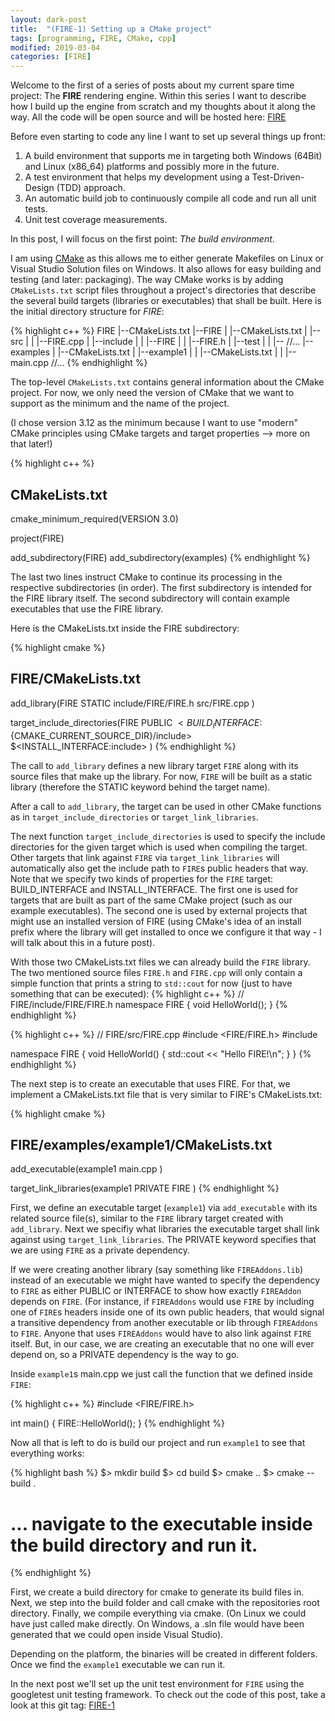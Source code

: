 ```yaml
---
layout: dark-post
title:  "(FIRE-1) Setting up a CMake project"
tags: [programming, FIRE, CMake, cpp]
modified: 2019-03-04
categories: [FIRE]
---
```


Welcome to the first of a series of posts about my current spare time project: The **FIRE** rendering engine.
Within this series I want to describe how I build up the engine from scratch and my thoughts about it along the way.
All the code will be open source and will be hosted here: [FIRE](https://github.com/markusrothe/FIRE/tree/rework)

Before even starting to code any line I want to set up several things up front:

1. A build environment that supports me in targeting both Windows (64Bit) and Linux (x86_64) platforms and possibly more in the future.
2. A test environment that helps my development using a Test-Driven-Design (TDD) approach.
3. An automatic build job to continuously compile all code and run all unit tests.
4. Unit test coverage measurements.

In this post, I will focus on the first point: *The build environment*.

I am using [CMake](https://cmake.org/) as this allows me to either generate Makefiles on Linux or Visual Studio Solution files on Windows.
It also allows for easy building and testing (and later: packaging). 
The way CMake works is by adding `CMakeLists.txt` script files throughout a project's directories that describe the several build targets (libraries or executables) that shall be built.
Here is the initial directory structure for *FIRE*:

{% highlight c++ %}
FIRE
|--CMakeLists.txt
|--FIRE
|  |--CMakeLists.txt
|  |--src
|  |  |--FIRE.cpp
|  |--include
|  |  |--FIRE
|  |     |--FIRE.h
|  |--test
|  |  |-- //...
|--examples
|  |--CMakeLists.txt
|  |--example1
|  |  |--CMakeLists.txt
|  |  |--main.cpp
//...
{% endhighlight %}

The top-level `CMakeLists.txt` contains general information about the CMake project.
For now, we only need the version of CMake that we want to support as the minimum and the name of the project.

(I chose version 3.12 as the minimum because I want to use "modern" CMake principles using CMake targets and target properties --> more on that later!)

{% highlight c++ %}
## CMakeLists.txt
cmake_minimum_required(VERSION 3.0)

project(FIRE)

add_subdirectory(FIRE)
add_subdirectory(examples)
{% endhighlight %}

The last two lines instruct CMake to continue its processing in the respective subdirectories (in order).
The first subdirectory is intended for the FIRE library itself.
The second subdirectory will contain example executables that use the FIRE library.

Here is the CMakeLists.txt inside the FIRE subdirectory:

{% highlight cmake %}
## FIRE/CMakeLists.txt

add_library(FIRE STATIC
	include/FIRE/FIRE.h
	src/FIRE.cpp
)

target_include_directories(FIRE
PUBLIC 
  $<BUILD_INTERFACE:${CMAKE_CURRENT_SOURCE_DIR}/include> 
  $<INSTALL_INTERFACE:include> 
)
{% endhighlight %}

The call to `add_library` defines a new library target `FIRE` along with its source files that make up the library.
For now, `FIRE` will be built as a static library (therefore the STATIC keyword behind the target name).

After a call to `add_library`, the target can be used in other CMake functions as in `target_include_directories` or `target_link_libraries`.

The next function `target_include_directories` is used to specify the include directories for the given target which is used when compiling the target.
Other targets that link against `FIRE` via `target_link_libraries` will automatically also get the include path to `FIRE`s public headers that way.
Note that we specify two kinds of properties for the `FIRE` target: BUILD_INTERFACE and INSTALL_INTERFACE. The first one is used for targets that are built as part of the same CMake project (such as our example executables).
The second one is used by external projects that might use an installed version of FIRE (using CMake's idea of an install prefix where the library will get installed to once we configure it that way - I will talk about this in a future post).

With those two CMakeLists.txt files we can already build the `FIRE` library. The two mentioned source files `FIRE.h` and `FIRE.cpp` will only contain a simple function that prints a string to `std::cout` for now (just to have something that can be executed): 
{% highlight c++ %}
// FIRE/include/FIRE/FIRE.h
namespace FIRE
{
    void HelloWorld();
}
{% endhighlight %}

{% highlight c++ %}
// FIRE/src/FIRE.cpp
#include <FIRE/FIRE.h>
#include <iostream>

namespace FIRE
{
    void HelloWorld()
    {
        std::cout << "Hello FIRE!\n";
    }
}
{% endhighlight %}

The next step is to create an executable that uses FIRE.
For that, we implement a CMakeLists.txt file that is very similar to FIRE's CMakeLists.txt:

{% highlight cmake %}
## FIRE/examples/example1/CMakeLists.txt

add_executable(example1
	main.cpp
)

target_link_libraries(example1
PRIVATE
	FIRE
)
{% endhighlight %}

First, we define an executable target (`example1`) via `add_executable` with its related source file(s), similar to the `FIRE` library target created with `add_library`.
Next we specifiy what libraries the executable target shall link against using `target_link_libraries`.
The PRIVATE keyword specifies that we are using `FIRE` as a private dependency. 

If we were creating another library (say something like `FIREAddons.lib`) instead of an executable we might have wanted to specify the dependency to `FIRE` as either PUBLIC or INTERFACE to show how exactly `FIREAddon` depends on `FIRE`. (For instance, if `FIREAddons` would use `FIRE` by including one of `FIRE`s headers inside one of its own public headers, that would signal a transitive dependency from another executable or lib through `FIREAddons` to `FIRE`.
Anyone that uses `FIREAddons` would have to also link against `FIRE` itself.
But, in our case, we are creating an executable that no one will ever depend on, so a PRIVATE dependency is the way to go.

Inside `example1`s main.cpp we just call the function that we defined inside `FIRE`:

{% highlight c++ %}
#include <FIRE/FIRE.h>

int main() { FIRE::HelloWorld(); }
{% endhighlight %}

Now all that is left to do is build our project and run `example1` to see that everything works:

{% highlight bash %}
$> mkdir build
$> cd build
$> cmake ..
$> cmake --build .
# ... navigate to the executable inside the build directory and run it.
{% endhighlight %}

First, we create a build directory for cmake to generate its build files in.
Next, we step into the build folder and call cmake with the repositories root directory.
Finally, we compile everything via cmake. (On Linux we could have just called make directly. On Windows, a .sln file would have been generated that we could open inside Visual Studio).

Depending on the platform, the binaries will be created in different folders. Once we find the `example1` executable we can run it.

In the next post we'll set up the unit test environment for `FIRE` using the googletest unit testing framework.
To check out the code of this post, take a look at this git tag: [FIRE-1](https://github.com/markusrothe/FIRE/tree/FIRE-1)
